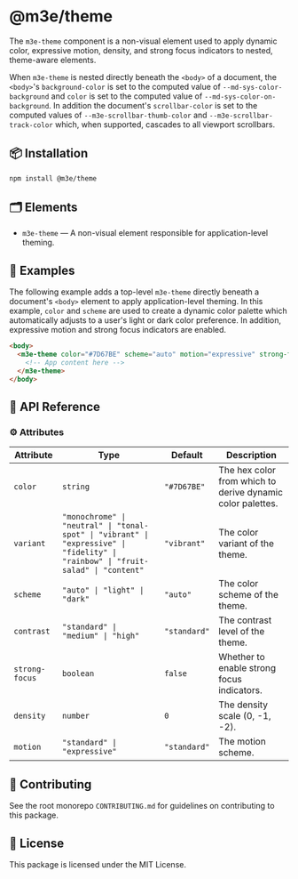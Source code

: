 # @m3e/theme

The `m3e-theme` component is a non-visual element used to apply dynamic color, expressive motion, density, and strong focus indicators to nested, theme-aware elements.

When `m3e-theme` is nested directly beneath the `<body>` of a document, the `<body>`'s `background-color` is set to the computed value of `--md-sys-color-background` and `color` is set to the computed value of `--md-sys-color-on-background`. In addition the document's `scrollbar-color` is set to the computed values of `--m3e-scrollbar-thumb-color` and `--m3e-scrollbar-track-color` which, when supported, cascades to all viewport scrollbars.

## 📦 Installation

```bash
npm install @m3e/theme
```

## 🗂️ Elements

- `m3e-theme` — A non-visual element responsible for application-level theming.

## 🧪 Examples

The following example adds a top-level `m3e-theme` directly beneath a document's `<body>` element to apply application-level theming. In this example, `color` and `scheme` are used to create a dynamic color palette which automatically adjusts to a user's light or dark color preference. In addition, expressive motion and strong focus indicators are enabled.

```html
<body>
  <m3e-theme color="#7D67BE" scheme="auto" motion="expressive" strong-focus>
    <!-- App content here -->
  </m3e-theme>
</body>
```

## 📖 API Reference

### ⚙️ Attributes

| Attribute      | Type                                                                                                                              | Default      | Description                                                |
| -------------- | --------------------------------------------------------------------------------------------------------------------------------- | ------------ | ---------------------------------------------------------- |
| `color`        | `string`                                                                                                                          | `"#7D67BE"`  | The hex color from which to derive dynamic color palettes. |
| `variant`      | `"monochrome" \| "neutral" \| "tonal-spot" \| "vibrant" \| "expressive" \| "fidelity" \| "rainbow" \| "fruit-salad" \| "content"` | `"vibrant"`  | The color variant of the theme.                            |
| `scheme`       | `"auto" \| "light" \| "dark"`                                                                                                     | `"auto"`     | The color scheme of the theme.                             |
| `contrast`     | `"standard" \| "medium" \| "high"`                                                                                                | `"standard"` | The contrast level of the theme.                           |
| `strong-focus` | `boolean`                                                                                                                         | `false`      | Whether to enable strong focus indicators.                 |
| `density`      | `number`                                                                                                                          | `0`          | The density scale (0, -1, -2).                             |
| `motion`       | `"standard" \| "expressive"`                                                                                                      | `"standard"` | The motion scheme.                                         |

## 🤝 Contributing

See the root monorepo `CONTRIBUTING.md` for guidelines on contributing to this package.

## 📄 License

This package is licensed under the MIT License.
